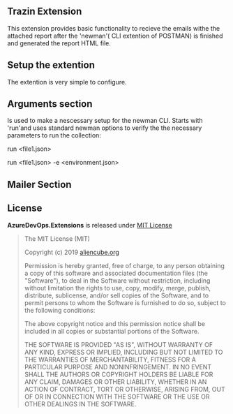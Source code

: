 ## Trazin Extension ##

This extension provides basic functionality to recieve the emails withe the attached report after the 'newman'( CLI extention of POSTMAN) is finished and generated the report HTML file.

## Setup the extention ##
The extention is very simple to configure. 

## Arguments section ##

Is used to make a nescessary setup for the newman CLI. 
Starts with 'run'and uses standard newman options to verify the the necessary parameters to run the collection:

run <file1.json>

run <file1.json> -e <environment.json> 

## Mailer Section ##

## License ##

**AzureDevOps.Extensions** is released under [MIT License](http://opensource.org/licenses/MIT)

> The MIT License (MIT)
>
> Copyright (c) 2019 [aliencube.org](https://aliencube.org)
> 
> Permission is hereby granted, free of charge, to any person obtaining a copy of this software and associated documentation files (the "Software"), to deal in the Software without restriction, including without limitation the rights to use, copy, modify, merge, publish, distribute, sublicense, and/or sell copies of the Software, and to permit persons to whom the Software is furnished to do so, subject to the following conditions:
> 
> The above copyright notice and this permission notice shall be included in all copies or substantial portions of the Software.
> 
> THE SOFTWARE IS PROVIDED "AS IS", WITHOUT WARRANTY OF ANY KIND, EXPRESS OR IMPLIED, INCLUDING BUT NOT LIMITED TO THE WARRANTIES OF MERCHANTABILITY, FITNESS FOR A PARTICULAR PURPOSE AND NONINFRINGEMENT. IN NO EVENT SHALL THE AUTHORS OR COPYRIGHT HOLDERS BE LIABLE FOR ANY CLAIM, DAMAGES OR OTHER LIABILITY, WHETHER IN AN ACTION OF CONTRACT, TORT OR OTHERWISE, ARISING FROM, OUT OF OR IN CONNECTION WITH THE SOFTWARE OR THE USE OR OTHER DEALINGS IN THE SOFTWARE.
